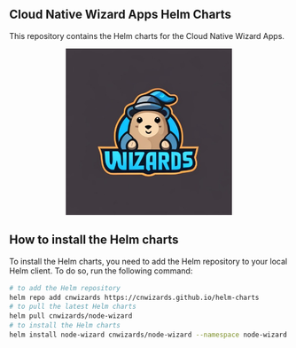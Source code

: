 ## Cloud Native Wizard Apps Helm Charts
This repository contains the Helm charts for the Cloud Native Wizard Apps.

<p align="center">
<img src="src/images/cnwizards.jpeg" alt="cnwizards" width="300"/>
</p>

## How to install the Helm charts
To install the Helm charts, you need to add the Helm repository to your local Helm client. To do so, run the following command:

```bash
# to add the Helm repository
helm repo add cnwizards https://cnwizards.github.io/helm-charts 
# to pull the latest Helm charts
helm pull cnwizards/node-wizard   
# to install the Helm charts
helm install node-wizard cnwizards/node-wizard --namespace node-wizard --create-namespace
```